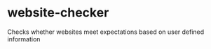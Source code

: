 website-checker
===============

Checks whether websites meet expectations based on user defined information
